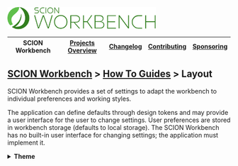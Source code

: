 <a href="/README.md"><img src="/resources/branding/scion-workbench-banner.svg" height="50" alt="SCION Workbench"></a>

| SCION Workbench | [Projects Overview][menu-projects-overview] | [Changelog][menu-changelog] | [Contributing][menu-contributing] | [Sponsoring][menu-sponsoring] |  
|-----------------|---------------------------------------------|-----------------------------|-----------------------------------|-------------------------------|

## [SCION Workbench][menu-home] > [How To Guides][menu-how-to] > Layout

SCION Workbench provides a set of settings to adapt the workbench to individual preferences and working styles.

The application can define defaults through design tokens and may provide a user interface for the user to change settings. User preferences are stored in workbench storage (defaults to local storage).
The SCION Workbench has no built-in user interface for changing settings; the application must implement it.

<details>
    <summary><strong>Theme</strong></summary>
    <br>

Specifies the workbench theme. Built-in themes are `scion-light` and `scion-dark`. Refer to [How to Theme the SCION Workbench][link-how-to-theme-workbench] for custom themes.

A theme is selected based on the user's OS color scheme preference or can be explicitly set using the `sci-theme` attribute on the HTML root element.
```html
<html sci-theme="scion-light">
   ...
</html>
```

Set user's preference via `WorkbenchService.settings.theme` property.
```ts
inject(WorkbenchService).settings.theme.set('scion-light');
```
</details>

[link-how-to-theme-workbench]: ./how-to-theme-workbench.md

[menu-how-to]: /docs/site/howto/how-to.md
[menu-home]: /README.md
[menu-projects-overview]: /docs/site/projects-overview.md
[menu-changelog]: /docs/site/changelog.md
[menu-contributing]: /CONTRIBUTING.md
[menu-sponsoring]: /docs/site/sponsoring.md
